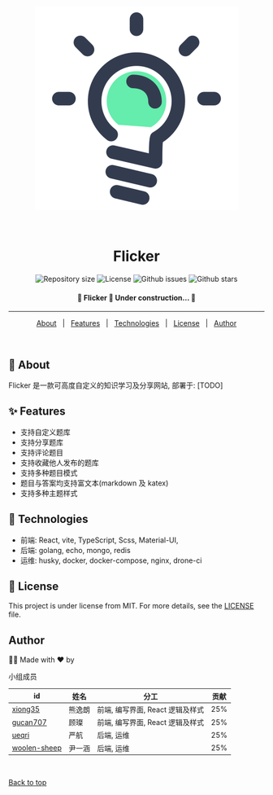 <div align="center" id="top"> 
  <img src="./logo.svg" alt="Flicker" />

&#xa0;

  <!-- <a href="https://vitereacttypescriptstarter.netlify.app">Demo</a> -->
</div>

<h1 align="center">Flicker</h1>

<p align="center">

  <img alt="Repository size" src="https://img.shields.io/github/repo-size/xiong35/Flicker-FE?color=64EDAC">

  <img alt="License" src="https://img.shields.io/github/license/xiong35/Flicker-FE?color=64EDAC">

  <img alt="Github issues" src="https://img.shields.io/github/issues/xiong35/Flicker-FE?color=64EDAC" />

  <img alt="Github stars" src="https://img.shields.io/github/stars/xiong35/Flicker-FE?color=64EDAC" />
</p>

<!-- Status -->

<h4 align="center">
	🚧  Flicker 🚀 Under construction...  🚧
</h4>

<hr>

<p align="center">
  <a href="#dart-about">About</a> &#xa0; | &#xa0; 
  <a href="#sparkles-features">Features</a> &#xa0; | &#xa0;
  <a href="#rocket-technologies">Technologies</a> &#xa0; | &#xa0;
  <a href="#memo-license">License</a> &#xa0; | &#xa0;
  <a href="#author">Author</a>
</p>

<br>

## :dart: About

Flicker 是一款可高度自定义的知识学习及分享网站, 部署于: [TODO]

## :sparkles: Features

- 支持自定义题库
- 支持分享题库
- 支持评论题目
- 支持收藏他人发布的题库
- 支持多种题目模式
- 题目与答案均支持富文本(markdown 及 katex)
- 支持多种主题样式

## :rocket: Technologies

- 前端: React, vite, TypeScript, Scss, Material-UI,
- 后端: golang, echo, mongo, redis
- 运维: husky, docker, docker-compose, nginx, drone-ci

## :memo: License

This project is under license from MIT. For more details, see the [LICENSE](LICENSE) file.

## Author

👨‍💻 Made with :heart: by

小组成员

| id                                              | 姓名   | 分工                             | 贡献 |
| ----------------------------------------------- | ------ | -------------------------------- | ---- |
| [xiong35](https://github.com/xiong35)           | 熊逸朗 | 前端, 编写界面, React 逻辑及样式 | 25%  |
| [gucan707](https://github.com/gucan707)         | 顾璨   | 前端, 编写界面, React 逻辑及样式 | 25%  |
| [ueqri](https://github.com/ueqri)               | 严航   | 后端, 运维                       | 25%  |
| [woolen-sheep](https://github.com/woolen-sheep) | 尹一涵 | 后端, 运维                       | 25%  |

&#xa0;

<a href="#top">Back to top</a>
